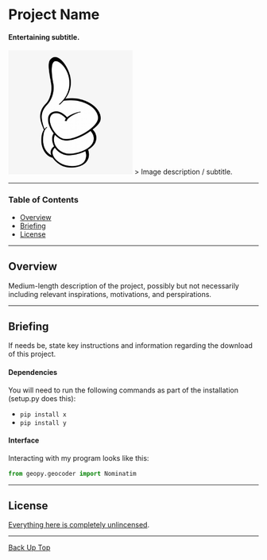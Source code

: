 # Project Name

#### Entertaining subtitle.

<img src="thumbsup.png" alt="Thumbs Up!" width="250" height="250"/>
> Image description / subtitle.

---

### Table of Contents

- [Overview](#overview)
- [Briefing](#briefing)
- [License](#license)

---

## Overview

Medium-length description of the project, possibly but not necessarily including relevant inspirations, motivations, and perspirations.

---

## Briefing

If needs be, state key instructions and information regarding the download of this project.

#### Dependencies

You will need to run the following commands as part of the installation (setup.py does this):

- `pip install x`
- `pip install y`

#### Interface

Interacting with my program looks like this:

```python
from geopy.geocoder import Nominatim
```
---

## License

[Everything here is completely unlincensed](LICENSE).

---

[Back Up Top](#project-name)
